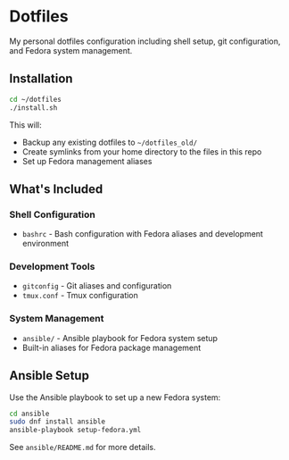 # Dotfiles

My personal dotfiles configuration including shell setup, git configuration, and Fedora system management.

## Installation

```bash
cd ~/dotfiles
./install.sh
```

This will:

- Backup any existing dotfiles to `~/dotfiles_old/`
- Create symlinks from your home directory to the files in this repo
- Set up Fedora management aliases

## What's Included

### Shell Configuration

- `bashrc` - Bash configuration with Fedora aliases and development environment

### Development Tools

- `gitconfig` - Git aliases and configuration
- `tmux.conf` - Tmux configuration

### System Management

- `ansible/` - Ansible playbook for Fedora system setup
- Built-in aliases for Fedora package management

## Ansible Setup

Use the Ansible playbook to set up a new Fedora system:

```bash
cd ansible
sudo dnf install ansible
ansible-playbook setup-fedora.yml
```

See `ansible/README.md` for more details.

